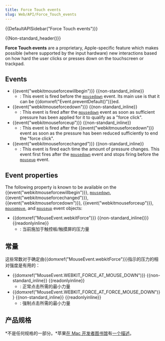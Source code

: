 ```yaml
---
title: Force Touch events
slug: Web/API/Force_Touch_events
---
```


{{DefaultAPISidebar("Force Touch events")}}

{{Non-standard_header()}}

**Force Touch events** are a proprietary, Apple-specific feature which makes possible (where supported by the input hardware) new interactions based on how hard the user clicks or presses down on the touchscreen or trackpad.

## Events

- {{event("webkitmouseforcewillbegin")}} {{non-standard_inline}}
  - : This event is fired before the [`mousedown`](/zh-CN/docs/Web/API/Element/mousedown_event) event. Its main use is that it can be {{domxref("Event.preventDefault()")}}ed.
- {{event("webkitmouseforcedown")}} {{non-standard_inline}}
  - : This event is fired after the [`mousedown`](/zh-CN/docs/Web/API/Element/mousedown_event) event as soon as sufficient pressure has been applied for it to qualify as a "force click".
- {{event("webkitmouseforceup")}} {{non-standard_inline}}
  - : This event is fired after the {{event("webkitmouseforcedown")}} event as soon as the pressure has been reduced sufficiently to end the "force click".
- {{event("webkitmouseforcechanged")}} {{non-standard_inline}}
  - : This event is fired each time the amount of pressure changes. This event first fires after the [`mousedown`](/zh-CN/docs/Web/API/Element/mousedown_event) event and stops firing before the [`mouseup`](/zh-CN/docs/Web/API/Element/mouseup_event) event.

## Event properties

The following property is known to be available on the {{event("webkitmouseforcewillbegin")}}, [`mousedown`](/zh-CN/docs/Web/API/Element/mousedown_event), {{event("webkitmouseforcechanged")}}, {{event("webkitmouseforcedown")}}, {{event("webkitmouseforceup")}}, [`mousemove`](/zh-CN/docs/Web/API/Element/mousemove_event), and [`mouseup`](/zh-CN/docs/Web/API/Element/mouseup_event) event objects:

- {{domxref("MouseEvent.webkitForce")}} {{non-standard_inline()}} {{readonlyinline}}
  - : 当前施加于触控板/触摸屏的压力量

## 常量

这些常数对于确定由{{domxref("MouseEvent.webkitForce")}}指示的压力的相对强度是有用的：

- {{domxref("MouseEvent.WEBKIT_FORCE_AT_MOUSE_DOWN")}} {{non-standard_inline}} {{readonlyinline}}
  - : 正常点击所需的最小力量
- {{domxref("MouseEvent.WEBKIT_FORCE_AT_FORCE_MOUSE_DOWN")}} {{non-standard_inline}} {{readonlyinline}}
  - : 强制点击所需的最小力量

## 产品规格

*不是任何规格的一部分。*苹果[在 Mac 开发者图书馆](https://developer.apple.com/library/prerelease/mac/documentation/AppleApplications/Conceptual/SafariJSProgTopics/RespondingtoForceTouchEventsfromJavaScript.html)有[一个描述](https://developer.apple.com/library/prerelease/mac/documentation/AppleApplications/Conceptual/SafariJSProgTopics/RespondingtoForceTouchEventsfromJavaScript.html)。

